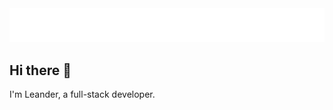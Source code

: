 <picture>
  <source media="(prefers-color-scheme: dark)" srcset="hello-im-leander-dark-mode.svg">
  <source media="(prefers-color-scheme: light)" srcset="hello-im-leander-light-mode.svg">
  <img alt="Shows a animated handwriting of 'Hello, I'm Leander'." src="hello-im-leander-dark-mode.svg">
</picture>

<!-- animation created with https://www.calligrapher.ai/ + editing the svg's code -->

## Hi there 👋

<!-- **lchristmann/lchristmann** is a ✨ _special_ ✨ repository because its `README.md` (this file) appears on your GitHub profile.

Here are some ideas to get you started:

- 🔭 I’m currently working on ...
- 🌱 I’m currently learning ...
- 👯 I’m looking to collaborate on ...
- 🤔 I’m looking for help with ...
- 💬 Ask me about ...
- 📫 How to reach me: ...
- 😄 Pronouns: ...
- ⚡ Fun fact: ...
-->

I'm Leander, a full-stack developer.

<!-- inspiration: https://github.com/Mayandev/Mayandev + many many more out there -->

<!-- documentation:
- https://docs.github.com/de/account-and-profile/setting-up-and-managing-your-github-profile/customizing-your-profile/managing-your-profile-readme
- https://docs.github.com/de/get-started/writing-on-github/getting-started-with-writing-and-formatting-on-github/quickstart-for-writing-on-github#creating-or-editing-your-profile-readme
-->
